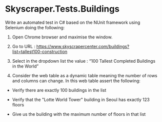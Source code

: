 # Skyscraper.Tests.Buildings
Write an automated test in C# based on the NUnit framework using Selenium doing the following:

1. Open Chrome browser and maximise the window.

2. Go to URL : https://www.skyscrapercenter.com/buildings?list=tallest100-construction

3. Select in the dropdown list the value : “100 Tallest Completed Buildings in the World”
4. Consider the web table as a dynamic table meaning the number of rows and columns can change. In this web table assert the following:

- Verify there are exactly 100 buildings in the list

- Verify that the "Lotte World Tower" building in Seoul has exactly 123 floors

- Give us the building with the maximum number of floors in that list
